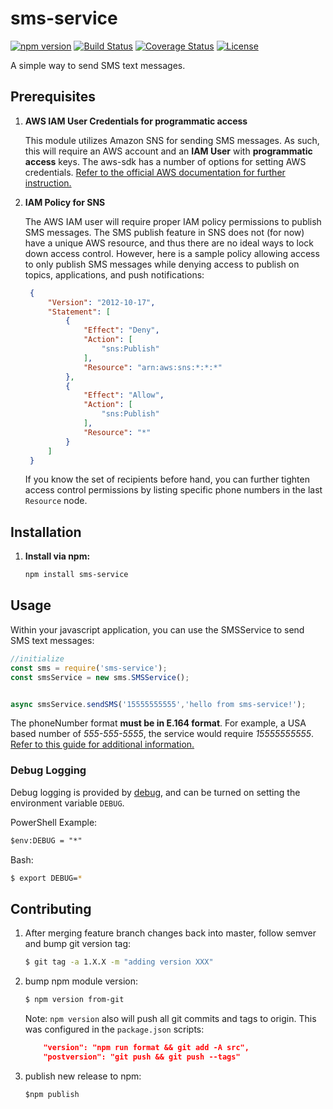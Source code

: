 # sms-service

[![npm version](https://badge.fury.io/js/sms-service.svg)](https://badge.fury.io/js/sms-service)
[![Build Status](https://travis-ci.com/jmb12686/sms-service.svg?branch=master)](https://travis-ci.com/jmb12686/sms-service)
[![Coverage Status](https://coveralls.io/repos/github/jmb12686/sms-service/badge.svg)](https://coveralls.io/github/jmb12686/sms-service)
[![License](https://img.shields.io/npm/l/sms-service.svg)](https://www.npmjs.com/package/sms-service)

A simple way to send SMS text messages.

## Prerequisites

1. **AWS IAM User Credentials for programmatic access**

   This module utilizes Amazon SNS for sending SMS messages.  As such, this will require an AWS account and an **IAM User** with **programmatic access** keys.  The aws-sdk has a number of options for setting AWS credentials.  [Refer to the official AWS documentation for further instruction.](https://docs.aws.amazon.com/sdk-for-javascript/v2/developer-guide/setting-credentials-node.html)

2. **IAM Policy for SNS**

   The AWS IAM user will require proper IAM policy permissions to publish SMS messages.  The SMS publish feature in SNS does not (for now) have a unique AWS resource, and thus there are no ideal ways to lock down access control.  However, here is a sample policy allowing access to only publish SMS messages while denying access to publish on topics, applications, and push notifications:

   ```json
    {
        "Version": "2012-10-17",
        "Statement": [
            {
                "Effect": "Deny",
                "Action": [
                    "sns:Publish"
                ],
                "Resource": "arn:aws:sns:*:*:*"
            },
            {
                "Effect": "Allow",
                "Action": [
                    "sns:Publish"
                ],
                "Resource": "*"
            }
        ]
    }
    ```
    If you know the set of recipients before hand, you can further tighten access control permissions by listing specific phone numbers in the last `Resource` node.

## Installation

1. **Install via npm:**
   ```bash
   npm install sms-service
   ```


## Usage

Within your javascript application, you can use the SMSService to send SMS text messages:

```javascript
//initialize
const sms = require('sms-service');
const smsService = new sms.SMSService();


async smsService.sendSMS('15555555555','hello from sms-service!');

```
The phoneNumber format **must be in E.164 format**.  For example, a USA based number of *555-555-5555*, the service would require *15555555555*.
[Refer to this guide for additional information.](https://support.twilio.com/hc/en-us/articles/223183008-Formatting-International-Phone-Numbers)


### Debug Logging
Debug logging is provided by [debug](https://www.npmjs.com/package/debug), and can be turned on setting the environment variable `DEBUG`.   

PowerShell Example:
```ps
$env:DEBUG = "*"
```

Bash:
```bash
$ export DEBUG=*
```

## Contributing
1. After merging feature branch changes back into master, follow semver and bump git version tag:
    ```bash
    $ git tag -a 1.X.X -m "adding version XXX"
    ```
2. bump npm module version:

    ```bash
    $ npm version from-git
    ```

    Note: `npm version` also will push all git commits and tags to origin.  This was configured in the `package.json` scripts:
    ```json
        "version": "npm run format && git add -A src",
        "postversion": "git push && git push --tags"
    ```
3. publish new release to npm:

    ```
    $npm publish
    
    ```
